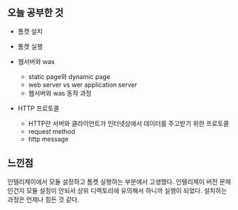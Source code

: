 ## 오늘 공부한 것

- 톰켓 설치
- 톰켓 실행
- 웹서버와 was
    - static page와 dynamic page
    - web server vs wer application server
    - 웹서버와 was 동작 과정

- HTTP 프로토콜
    - HTTP란 서버와 클라이언트가 인터넷상에서 데이터를 주고받기 위한 프로토콜
    - request method
    - http message


## 느낀점
인텔리제이에서 모듈 설정하고 톰켓 실행하는 부분에서 고생했다. 인텔리제이 버전 문제인건지 모듈 설정이 안되서 상위 디렉토리에 유의해서 하니까 실행이 되었다. 설치하는 과정은 언제나 힘든 것 같다. 

